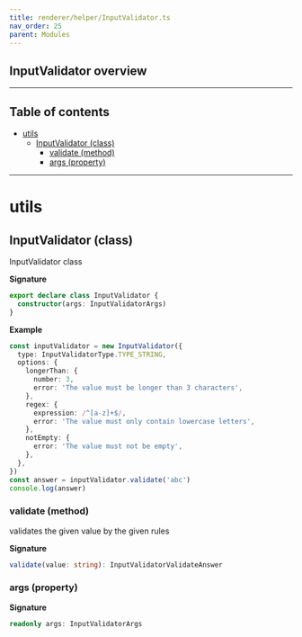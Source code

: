 ```yaml
---
title: renderer/helper/InputValidator.ts
nav_order: 25
parent: Modules
---
```


## InputValidator overview

---

<h2 class="text-delta">Table of contents</h2>

- [utils](#utils)
  - [InputValidator (class)](#inputvalidator-class)
    - [validate (method)](#validate-method)
    - [args (property)](#args-property)

---

# utils

## InputValidator (class)

InputValidator class

**Signature**

```ts
export declare class InputValidator {
  constructor(args: InputValidatorArgs)
}
```

**Example**

```ts
const inputValidator = new InputValidator({
  type: InputValidatorType.TYPE_STRING,
  options: {
    longerThan: {
      number: 3,
      error: 'The value must be longer than 3 characters',
    },
    regex: {
      expression: /^[a-z]+$/,
      error: 'The value must only contain lowercase letters',
    },
    notEmpty: {
      error: 'The value must not be empty',
    },
  },
})
const answer = inputValidator.validate('abc')
console.log(answer)
```

### validate (method)

validates the given value by the given rules

**Signature**

```ts
validate(value: string): InputValidatorValidateAnswer
```

### args (property)

**Signature**

```ts
readonly args: InputValidatorArgs
```

